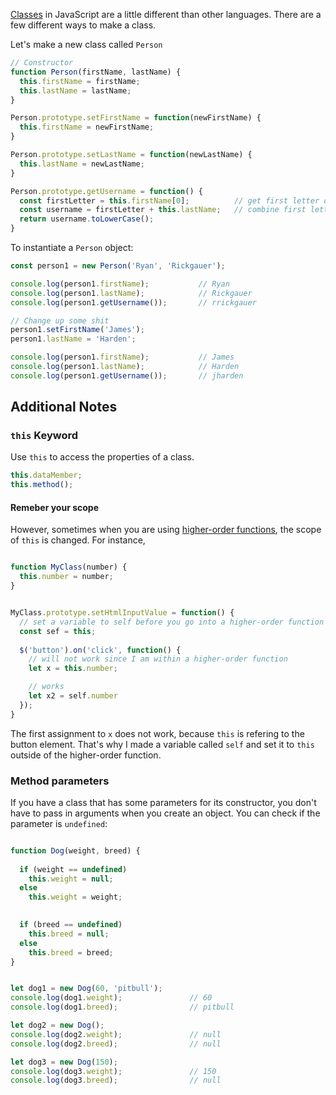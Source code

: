 [Classes](https://developer.mozilla.org/en-US/docs/Web/JavaScript/Reference/Classes) in JavaScript are a little different than other languages. There are a few different ways to make a class. 

Let's make a new class called `Person`


```js
// Constructor
function Person(firstName, lastName) {
  this.firstName = firstName;
  this.lastName = lastName;
}

Person.prototype.setFirstName = function(newFirstName) {
  this.firstName = newFirstName;
}

Person.prototype.setLastName = function(newLastName) {
  this.lastName = newLastName;
}

Person.prototype.getUsername = function() {  
  const firstLetter = this.firstName[0];          // get first letter of the first name
  const username = firstLetter + this.lastName;   // combine first letter with the last name
  return username.toLowerCase();
}
```


To instantiate a `Person` object:

```js
const person1 = new Person('Ryan', 'Rickgauer');

console.log(person1.firstName);           // Ryan
console.log(person1.lastName);            // Rickgauer
console.log(person1.getUsername());       // rrickgauer

// Change up some shit
person1.setFirstName('James');
person1.lastName = 'Harden';

console.log(person1.firstName);           // James
console.log(person1.lastName);            // Harden
console.log(person1.getUsername());       // jharden
```

## Additional Notes

### `this` Keyword

Use `this` to access the properties of a class.

```js
this.dataMember;
this.method();
```

#### Remeber your scope

However, sometimes when you are using [higher-order functions](https://eloquentjavascript.net/05_higher_order.html), the scope of `this` is changed. For instance,

```js

function MyClass(number) {
  this.number = number;
}


MyClass.prototype.setHtmlInputValue = function() {
  // set a variable to self before you go into a higher-order function
  const sef = this;
  
  $('button').on('click', function() {
    // will not work since I am within a higher-order function
    let x = this.number;

    // works
    let x2 = self.number
  });
}
```

The first assignment to `x` does not work, because `this` is refering to the button element. That's why I made a variable called `self` and set it to `this` outside of the higher-order function.


### Method parameters

If you have a class that has some parameters for its constructor, you don't have to pass in arguments when you create an object. You can check if the parameter is `undefined`:

```js

function Dog(weight, breed) {
  
  if (weight == undefined)
    this.weight = null;
  else
    this.weight = weight;

  
  if (breed == undefined)
    this.breed = null;
  else
    this.breed = breed;
}


let dog1 = new Dog(60, 'pitbull');
console.log(dog1.weight);               // 60
console.log(dog1.breed);                // pitbull

let dog2 = new Dog();
console.log(dog2.weight);               // null
console.log(dog2.breed);                // null

let dog3 = new Dog(150);
console.log(dog3.weight);               // 150
console.log(dog3.breed);                // null
```



